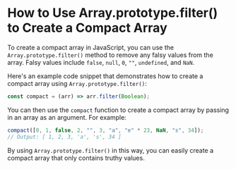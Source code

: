 # How to Use Array.prototype.filter() to Create a Compact Array

To create a compact array in JavaScript, you can use the `Array.prototype.filter()` method to remove any falsy values from the array. Falsy values include `false`, `null`, `0`, `""`, `undefined`, and `NaN`.

Here's an example code snippet that demonstrates how to create a compact array using `Array.prototype.filter()`:

```js
const compact = (arr) => arr.filter(Boolean);
```

You can then use the `compact` function to create a compact array by passing in an array as an argument. For example:

```js
compact([0, 1, false, 2, "", 3, "a", "e" * 23, NaN, "s", 34]);
// Output: [ 1, 2, 3, 'a', 's', 34 ]
```

By using `Array.prototype.filter()` in this way, you can easily create a compact array that only contains truthy values.
